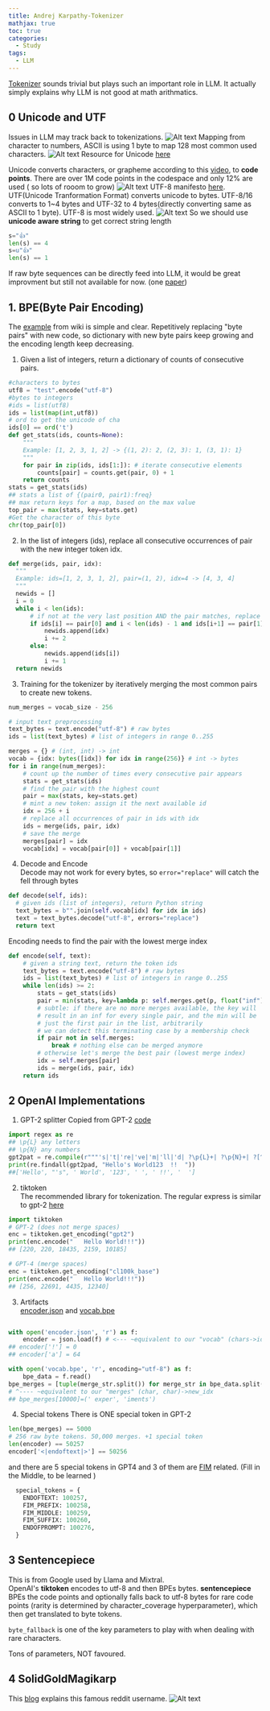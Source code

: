 ```yaml
---
title: Andrej Karpathy-Tokenizer
mathjax: true
toc: true
categories:
  - Study
tags:
  - LLM
---
```


[Tokenizer](https://www.youtube.com/watch?v=zduSFxRajkE) sounds trivial but plays such an important role in LLM. It actually simply explains why LLM is not good at math arithmatics.

## 0 Unicode and UTF
Issues in LLM may track back to tokenizations.
![Alt text](/assets/images/2024/24-05-18-Karpathy-tokenizer_files/issues.png) 
Mapping from character to numbers, ASCII is using 1 byte to map 128 most common used characters.
![Alt text](/assets/images/2024/24-05-18-Karpathy-tokenizer_files/ascii.png)
Resource for Unicode [here](https://www.reedbeta.com/blog/programmers-intro-to-unicode/)
 
Unicode converts characters, or grapheme according to this [video](https://www.youtube.com/watch?v=ut74oHojxqo), to **code points**. There are over 1M code points in the codespace and only 12% are used ( so lots of rooom to grow)
![Alt text](/assets/images/2024/24-05-18-Karpathy-tokenizer_files/unicode.png)
UTF-8 manifesto [here](https://utf8everywhere.org/).  
UTF(Unicode Tranformation Format) converts unicode to bytes. UTF-8/16 converts to 1~4 bytes and UTF-32 to 4 bytes(directly converting same as ASCII to 1 byte). UTF-8 is most widely used.
![Alt text](/assets/images/2024/24-05-18-Karpathy-tokenizer_files/utf8.png) 
So we should use **unicode aware string** to get correct string length
```python
s="👍"
len(s) == 4
s=u"👍"
len(s) == 1
```
If raw byte sequences can be directly feed into LLM, it would be great improvment but still not available for now. (one [paper](https://arxiv.org/pdf/2305.07185))

## 1. BPE(Byte Pair Encoding)
The [example](https://en.wikipedia.org/wiki/Byte_pair_encoding) from wiki is simple and clear. Repetitively replacing "byte pairs" with new code, so dictionary with new byte pairs keep growing and the encoding length keep decreasing.
1. Given a list of integers, return a dictionary of counts of consecutive pairs.
  ```python
  #characters to bytes
  utf8 = "test".encode("utf-8")
  #bytes to integers
  #ids = list(utf8)
  ids = list(map(int,utf8))
  # ord to get the unicode of cha
  ids[0] == ord('t')
  def get_stats(ids, counts=None):
      """
      Example: [1, 2, 3, 1, 2] -> {(1, 2): 2, (2, 3): 1, (3, 1): 1}
      """
      for pair in zip(ids, ids[1:]): # iterate consecutive elements
          counts[pair] = counts.get(pair, 0) + 1
      return counts
  stats = get_stats(ids)
  ## stats a list of {(pair0, pair1):freq}
  ## max return keys for a map, based on the max value
  top_pair = max(stats, key=stats.get)
  #Get the character of this byte
  chr(top_pair[0])
  ```  

2. In the list of integers (ids), replace all consecutive occurrences of pair with the new integer token idx.
  ```python
  def merge(ids, pair, idx):
    """
    Example: ids=[1, 2, 3, 1, 2], pair=(1, 2), idx=4 -> [4, 3, 4]
    """
    newids = []
    i = 0
    while i < len(ids):
        # if not at the very last position AND the pair matches, replace it
        if ids[i] == pair[0] and i < len(ids) - 1 and ids[i+1] == pair[1]:
            newids.append(idx)
            i += 2
        else:
            newids.append(ids[i])
            i += 1
    return newids
  ```  
3. Training for the tokenizer by iteratively merging the most common pairs to create new tokens.
  ```python
  num_merges = vocab_size - 256

  # input text preprocessing
  text_bytes = text.encode("utf-8") # raw bytes
  ids = list(text_bytes) # list of integers in range 0..255

  merges = {} # (int, int) -> int
  vocab = {idx: bytes([idx]) for idx in range(256)} # int -> bytes
  for i in range(num_merges):
      # count up the number of times every consecutive pair appears
      stats = get_stats(ids)
      # find the pair with the highest count
      pair = max(stats, key=stats.get)
      # mint a new token: assign it the next available id
      idx = 256 + i
      # replace all occurrences of pair in ids with idx
      ids = merge(ids, pair, idx)
      # save the merge
      merges[pair] = idx
      vocab[idx] = vocab[pair[0]] + vocab[pair[1]]
  ```  
4. Decode and Encode  
Decode may not work for every bytes, so `error="replace"` will catch the fell through bytes
  ```python
  def decode(self, ids):
    # given ids (list of integers), return Python string
    text_bytes = b"".join(self.vocab[idx] for idx in ids)
    text = text_bytes.decode("utf-8", errors="replace")
    return text
  ```  
Encoding needs to find the pair with the lowest merge index
  ```python
  def encode(self, text):
      # given a string text, return the token ids
      text_bytes = text.encode("utf-8") # raw bytes
      ids = list(text_bytes) # list of integers in range 0..255
      while len(ids) >= 2:
          stats = get_stats(ids)
          pair = min(stats, key=lambda p: self.merges.get(p, float("inf")))
          # subtle: if there are no more merges available, the key will
          # result in an inf for every single pair, and the min will be
          # just the first pair in the list, arbitrarily
          # we can detect this terminating case by a membership check
          if pair not in self.merges:
              break # nothing else can be merged anymore
          # otherwise let's merge the best pair (lowest merge index)
          idx = self.merges[pair]
          ids = merge(ids, pair, idx)
      return ids
  ```  
## 2 OpenAI Implementations
1. GPT-2 splitter
Copied from GPT-2 [code](https://github.com/openai/gpt-2/blob/9b63575ef42771a015060c964af2c3da4cf7c8ab/src/encoder.py#L53)
  ```python
  import regex as re
  ## \p{L} any letters
  ## \p{N} any numbers
  gpt2pat = re.compile(r"""'s|'t|'re|'ve|'m|'ll|'d| ?\p{L}+| ?\p{N}+| ?[^\s\p{L}\p{N}]+|\s+(?!\S)|\s+""")
  print(re.findall(gpt2pad, "Hello's World123  !!  "))
  ##['Hello', "'s", ' World', '123', ' ', ' !!', '  ']
  ```  
2. tiktoken  
The recommended library for tokenization.
The regular express is similar to gpt-2 [here](https://github.com/openai/tiktoken/blob/c0ba74c238d18b4824c25f3c27fc8698055b9a76/tiktoken_ext/openai_public.py#L23)
  ```python
  import tiktoken
  # GPT-2 (does not merge spaces)
  enc = tiktoken.get_encoding("gpt2")
  print(enc.encode("   Hello World!!!"))
  ## [220, 220, 18435, 2159, 10185]

  # GPT-4 (merge spaces)
  enc = tiktoken.get_encoding("cl100k_base")
  print(enc.encode("   Hello World!!!"))
  ## [256, 22691, 4435, 12340]
  ```  
3. Artifacts  
[encoder.json](https://openaipublic.blob.core.windows.net/gpt-2/models/1558M/encoder.json) and [vocab.bpe](https://openaipublic.blob.core.windows.net/gpt-2/models/1558M/vocab.bpe)
  ```python

  with open('encoder.json', 'r') as f:
      encoder = json.load(f) # <--- ~equivalent to our "vocab" (chars->idx)
  ## encoder['!'] = 0
  ## encoder['a'] = 64

  with open('vocab.bpe', 'r', encoding="utf-8") as f:
      bpe_data = f.read()
  bpe_merges = [tuple(merge_str.split()) for merge_str in bpe_data.split('\n')[1:-1]]
  # ^---- ~equivalent to our "merges" (char, char)->new_idx
  ## bpe_merges[10000]=(' exper', 'iments')
  ```  
4. Special tokens
There is ONE special token in GPT-2
  ```python
  len(bpe_merges) == 5000
  # 256 raw byte tokens. 50,000 merges. +1 special token
  len(encoder) == 50257
  encoder['<|endoftext|>'] == 50256
  ```  
and there are 5 special tokens in GPT4 and 3 of them are [FIM](https://arxiv.org/pdf/2207.14255) related. (Fill in the Middle, to be learned )  
  ```python
    special_tokens = {
      ENDOFTEXT: 100257,
      FIM_PREFIX: 100258,
      FIM_MIDDLE: 100259,
      FIM_SUFFIX: 100260,
      ENDOFPROMPT: 100276,
    }
  ```  
## 3 Sentencepiece
This is from Google used by Llama and Mixtral.  
OpenAI's **tiktoken** encodes to utf-8 and then BPEs bytes. **sentencepiece** BPEs the code points and optionally falls back to utf-8 bytes for rare code points (rarity is determined by character_coverage hyperparameter), which then get translated to byte tokens.  

`byte_fallback` is one of the key parameters to play with when dealing with rare characters.  

Tons of parameters, NOT favoured.

## 4 SolidGoldMagikarp
This [blog](https://www.lesswrong.com/posts/aPeJE8bSo6rAFoLqg/solidgoldmagikarp-plus-prompt-generation) explains this famous reddit username.
![Alt text](/assets/images/2024/24-05-18-Karpathy-tokenizer_files/reddit.png) 